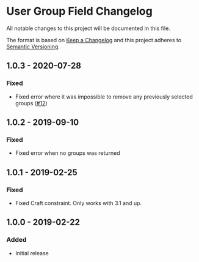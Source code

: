 # User Group Field Changelog

All notable changes to this project will be documented in this file.

The format is based on [Keep a Changelog](http://keepachangelog.com/) and this project adheres to [Semantic Versioning](http://semver.org/).

## 1.0.3 - 2020-07-28
### Fixed
- Fixed error where it was impossible to remove any previously selected groups ([#12](https://github.com/superbigco/craft-usergroupfield/pull/12))

## 1.0.2 - 2019-09-10
### Fixed
- Fixed error when no groups was returned

## 1.0.1 - 2019-02-25
### Fixed
- Fixed Craft constraint. Only works with 3.1 and up.

## 1.0.0 - 2019-02-22
### Added
- Initial release
